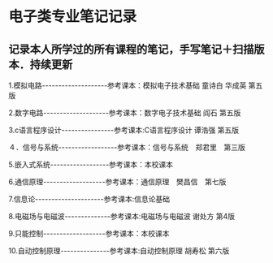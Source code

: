 # 电子类专业笔记记录

## 记录本人所学过的所有课程的笔记，手写笔记＋扫描版本．持续更新

1.模拟电路--------------------参考课本：模拟电子技术基础 童诗白 华成英 第五版

2.数字电路--------------------参考课本：数字电子技术基础 阎石 第五版

3.c语言程序设计----------------参考课本:C语言程序设计 谭浩强 第五版

４．信号与系统------------------参考课本：信号与系统　郑君里　第三版

5.嵌入式系统------------------参考课本：本校课本

6.通信原理-------------------参考课本：通信原理　樊昌信　第七版

7.信息论---------------------参考课本:信息论基础

8.电磁场与电磁波--------------参考课本:电磁场与电磁波 谢处方 第4版

9.只能控制-------------------参考课本：本校课本

10.自动控制原理---------------参考课本:自动控制原理 胡寿松 第六版

